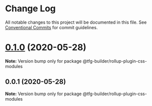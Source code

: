 # Change Log

All notable changes to this project will be documented in this file.
See [Conventional Commits](https://conventionalcommits.org) for commit guidelines.

# [0.1.0](https://github.com/isidrok/tfg/compare/v0.0.1...v0.1.0) (2020-05-28)

**Note:** Version bump only for package @tfg-builder/rollup-plugin-css-modules





## 0.0.1 (2020-05-28)

**Note:** Version bump only for package @tfg-builder/rollup-plugin-css-modules
